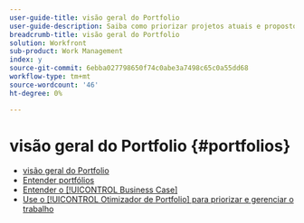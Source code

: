 ```yaml
---
user-guide-title: visão geral do Portfolio
user-guide-description: Saiba como priorizar projetos atuais e propostos com base em seu custo, valor, risco e alinhamento com as metas de suas organizações.
breadcrumb-title: visão geral do Portfolio
solution: Workfront
sub-product: Work Management
index: y
source-git-commit: 6ebba027798650f74c0abe3a7498c65c0a55dd68
workflow-type: tm+mt
source-wordcount: '46'
ht-degree: 0%

---
```




# visão geral do Portfolio {#portfolios}

+ [visão geral do Portfolio](overview.md)
+ [Entender portfólios](https://experienceleague.adobe.com/en/docs/workfront-learn/tutorials-workfront/manage-work/portfolios/overview-of-adobe-workfront-portfolios)
+ [Entender o [!UICONTROL Business Case]](https://experienceleague.adobe.com/en/docs/workfront-learn/tutorials-workfront/manage-work/portfolios/introduction-to-the-business-case)
+ [Use o [!UICONTROL Otimizador de Portfolio] para priorizar e gerenciar o trabalho](https://experienceleague.adobe.com/en/docs/workfront-learn/tutorials-workfront/manage-work/portfolios/prioritize-and-manage-work-with-portfolios)

